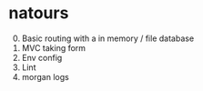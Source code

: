 # natours

0. Basic routing with a in memory / file database
1. MVC taking form
2. Env config
3. Lint
4. morgan logs

